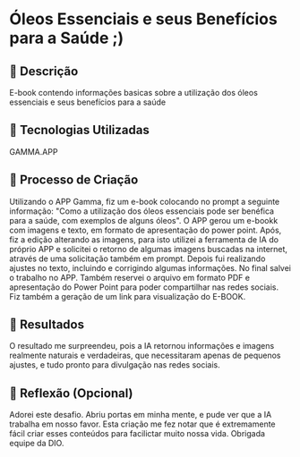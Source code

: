 # Óleos Essenciais e seus Benefícios para a Saúde ;)

## 📒 Descrição
E-book contendo informações basicas sobre a utilização dos óleos essenciais e seus benefícios para a saúde

## 🤖 Tecnologias Utilizadas
GAMMA.APP

## 🧐 Processo de Criação
Utilizando o APP Gamma, fiz um e-book colocando no prompt a seguinte informação: "Como a utilização dos óleos essenciais pode ser benéfica para a saúde, com exemplos de alguns óleos". O APP gerou um e-bookk com imagens e texto, em formato de apresentação do power point. Após, fiz a edição alterando as imagens, para isto utilizei a ferramenta de IA do próprio APP e solicitei o retorno de algumas imagens buscadas na internet, através de uma solicitação também em prompt. Depois fui realizando ajustes no texto, incluindo e corrigindo algumas informações. No final salvei o trabalho no APP. Também reservei o arquivo em formato PDF e apresentação do Power Point para poder compartilhar nas redes sociais. Fiz também a geração de um link para visualização do E-BOOK.

## 🚀 Resultados
O resultado me surpreendeu, pois a IA retornou informações e imagens realmente naturais e verdadeiras, que necessitaram apenas de pequenos ajustes, e tudo pronto para divulgação nas redes sociais.

## 💭 Reflexão (Opcional)
Adorei este desafio. Abriu portas em minha mente, e pude ver que a IA trabalha em nosso favor. Esta criação me fez notar que é extremamente fácil criar esses conteúdos para facilictar muito nossa vida. Obrigada equipe da DIO.
